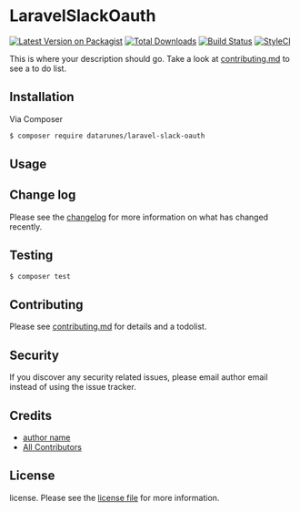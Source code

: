 # LaravelSlackOauth

[![Latest Version on Packagist][ico-version]][link-packagist]
[![Total Downloads][ico-downloads]][link-downloads]
[![Build Status][ico-travis]][link-travis]
[![StyleCI][ico-styleci]][link-styleci]

This is where your description should go. Take a look at [contributing.md](contributing.md) to see a to do list.

## Installation

Via Composer

``` bash
$ composer require datarunes/laravel-slack-oauth
```

## Usage

## Change log

Please see the [changelog](changelog.md) for more information on what has changed recently.

## Testing

``` bash
$ composer test
```

## Contributing

Please see [contributing.md](contributing.md) for details and a todolist.

## Security

If you discover any security related issues, please email author email instead of using the issue tracker.

## Credits

- [author name][link-author]
- [All Contributors][link-contributors]

## License

license. Please see the [license file](license.md) for more information.

[ico-version]: https://img.shields.io/packagist/v/datarunes/laravel-slack-oauth.svg?style=flat-square
[ico-downloads]: https://img.shields.io/packagist/dt/datarunes/laravel-slack-oauth.svg?style=flat-square
[ico-travis]: https://img.shields.io/travis/datarunes/laravel-slack-oauth/master.svg?style=flat-square
[ico-styleci]: https://styleci.io/repos/12345678/shield

[link-packagist]: https://packagist.org/packages/datarunes/laravel-slack-oauth
[link-downloads]: https://packagist.org/packages/datarunes/laravel-slack-oauth
[link-travis]: https://travis-ci.org/datarunes/laravel-slack-oauth
[link-styleci]: https://styleci.io/repos/12345678
[link-author]: https://github.com/datarunes
[link-contributors]: ../../contributors
